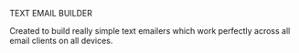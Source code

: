 TEXT EMAIL BUILDER

Created to build really simple text emailers which work perfectly across all email clients on all devices.
